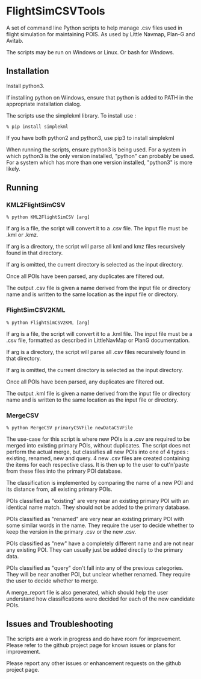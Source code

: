 # FlightSimCSVTools
A set of command line Python scripts to help manage .csv files used in flight simulation for maintaining POIS. As used by Little Navmap, Plan-G and Avitab.

The scripts may be run on Windows or Linux. Or bash for Windows.

## Installation
Install python3.

If installing python on Windows, ensure that python is added to PATH in the appropriate installation dialog.

The scripts use the simplekml library. To install use :

```
% pip install simplekml
```

If you have both python2 and python3, use pip3 to install simplekml

When running the scripts, ensure python3 is being used. For a system in which python3 is the only version installed, "python" can probably be used. For a system which has more than one version installed, "python3" is more likely.

## Running

### KML2FlightSimCSV
```
% python KML2FlightSimCSV [arg]
```
If arg is a file, the script will convert it to a .csv file. The input file must be .kml or .kmz.

If arg is a directory, the script will parse all kml and kmz files recursively   found in that directory. 

If arg is omitted, the current directory is selected as the input directory.

Once all POIs have been parsed, any duplicates are filtered out. 

The output .csv file is given a name derived from the input file or directory name and is written to the same location as the input file or directory.

### FlightSimCSV2KML
```
% python FlightSimCSV2KML [arg]
```
If arg is a file, the script will convert it to a .kml file. The input file must be a .csv file, formatted as described in LittleNavMap or PlanG documentation.

If arg is a directory, the script will parse all .csv files recursively found in that directory. 

If arg is omitted, the current directory is selected as the input directory.

Once all POIs have been parsed, any duplicates are filtered out. 

The output .kml file is given a name derived from the input file or directory name and is written to the same location as the input file or directory.

### MergeCSV

```
% python MergeCSV primaryCSVFile newDataCSVFile
```

The use-case for this script is where new POIs is a .csv are required to be merged into existing primary POIs, without duplicates. The script does not perform the actual merge, but classifies all new POIs into one of 4 types : existing, renamed, new and query. 4 new .csv files are created containing the items for each respective class. It is then up to the user to cut'n'paste from these files into the primary POI database.

The classification is implemented by comparing the name of a new POI and its distance from, all existing primary POIs. 

POIs classified as "existing" are very near an existing primary POI with an identical name match. They should not be added to the primary database.

POIs classified as "renamed" are very near an existing primary POI with some similar words in the name. They require the user to decide whether to keep the version in the primary .csv or the new .csv.

POIs classified as "new" have a completely different name and are not near any existing POI. They can usually just be added directly to the primary data.

POIs classified as "query" don't fall into any of the previous categories. They will be near another POI, but unclear whether renamed. They require the user to decide whether to merge.

A merge_report file is also generated, which should help the user understand how classifications were decided for each of the new candidate POIs.

## Issues and Troubleshooting

The scripts are a work in progress and do have room for improvement. Please refer to the github project page for known issues or plans for improvement.

Please report any other issues or enhancement requests on the github project page.




